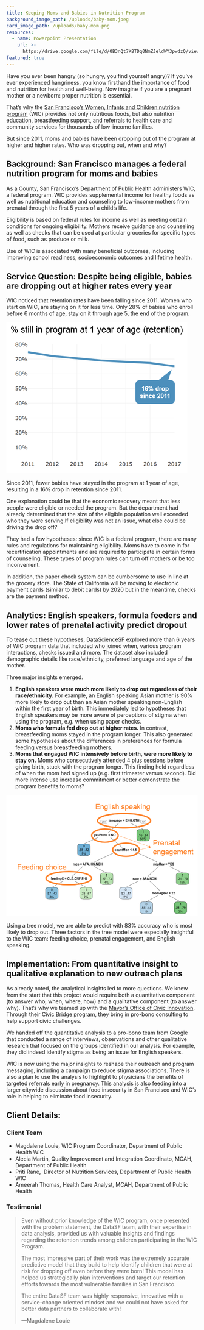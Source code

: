 ```yaml
---
title: Keeping Moms and Babies in Nutrition Program
background_image_path: /uploads/baby-mom.jpeg
card_image_path: /uploads/baby-mom.png
resources:
  - name: Powerpoint Presentation
    url: >-
      https://drive.google.com/file/d/0B3nQt7K8TDq0NmZJeldWY3pwdzQ/view?usp=sharing
featured: true
---
```



Have you ever been hangry (so hungry, you find yourself angry)? If you’ve ever experienced hangriness, you know firsthand the importance of food and nutrition for health and well-being. Now imagine if you are a pregnant mother or a newborn: proper nutrition is essential.

That’s why the [San Francisco’s Women, Infants and Children nutrition program](https://www.sfdph.org/dph/comupg/oprograms/NutritionSvcs/WIC/WIClocations.asp) (WIC) provides not only nutritious foods, but also nutrition education, breastfeeding support, and referrals to health care and community services for thousands of low-income families.

But since 2011, moms and babies have been dropping out of the program at higher and higher rates. Who was dropping out, when and why?

## Background: San Francisco manages a federal nutrition program for moms and babies

As a County, San Francisco’s Department of Public Health administers WIC, a federal program. WIC provides supplemental income for healthy foods as well as nutritional education and counseling to low-income mothers from prenatal through the first 5 years of a child’s life.

Eligibility is based on federal rules for income as well as meeting certain conditions for ongoing eligibility. Mothers receive guidance and counseling as well as checks that can be used at particular groceries for specific types of food, such as produce or milk.

Use of WIC is associated with many beneficial outcomes, including improving school readiness, socioeconomic outcomes and lifetime health.

## Service Question: Despite being eligible, babies are dropping out at higher rates every year

WIC noticed that retention rates have been falling since 2011. Women who start on WIC, are staying on it for less time. Only 28% of babies who enroll before 6 months of age, stay on it through age 5, the end of the program.

![Line chart showing decreasing retention rates (% still in program at 1 year of age) from 2011-2017](/uploads/versions/wic-droppingretention---x----477-397x---.PNG)

<figcaption>Since 2011, fewer babies have stayed in the program at 1 year of age, resulting in a 16% drop in retention since 2011.</figcaption>

One explanation could be that the economic recovery meant that less people were eligible or needed the program. But the department had already determined that the size of the eligible population well exceeded who they were serving.If eligibility was not an issue, what else could be driving the drop off?

They had a few hypotheses: since WIC is a federal program, there are many rules and regulations for maintaining eligibility. Moms have to come in for recertification appointments and are required to participate in certain forms of counseling. These types of program rules can turn off mothers or be too inconvenient.

In addition, the paper check system can be cumbersome to use in line at the grocery store. The State of California will be moving to electronic payment cards (similar to debit cards) by 2020 but in the meantime, checks are the payment method.

## Analytics: English speakers, formula feeders and lower rates of prenatal activity predict dropout

To tease out these hypotheses, DataScienceSF explored more than 6 years of WIC program data that included who joined when, various program interactions, checks issued and more. The dataset also included demographic details like race/ethnicity, preferred language and age of the mother.

Three major insights emerged.

1. **English speakers were much more likely to drop out regardless of their race/ethnicity.** For example, an English speaking Asian mother is 90% more likely to drop out than an Asian mother speaking non-English within the first year of birth. This immediately led to hypotheses that English speakers may be more aware of perceptions of stigma when using the program, e.g. when using paper checks.
2. **Moms who formula fed drop out at higher rates.** In contrast, breastfeeding moms stayed in the program longer. This also generated some hypotheses about the differences in preferences for formula feeding versus breastfeeding mothers.
3. **Moms that engaged WIC intensively before birth, were more likely to stay on.** Moms who consecutively attended 4 plus sessions before giving birth, stuck with the program longer. This finding held regardless of when the mom had signed up (e.g. first trimester versus second). Did more intense use increase commitment or better demonstrate the program benefits to moms?

![Diagram of tree model used to identify the most important factors that predicted drop outs.](/uploads/versions/wic-treediagram---x----830-523x---.PNG)

<figcaption>Using a tree model, we are able to predict with 83% accuracy who is most likely to drop out. Three factors in the tree model were especially insightful to the WIC team: feeding choice, prenatal engagement, and English speaking.</figcaption>

## Implementation: From quantitative insight to qualitative explanation to new outreach plans

As already noted, the analytical insights led to more questions. We knew from the start that this project would require both a quantitative component (to answer who, when, where, how) and a qualitative component (to answer why). That’s why we teamed up with the [Mayor’s Office of Civic Innovation](http://www.innovation.sfgov.org/). Through their [Civic Bridge program](http://www.innovation.sfgov.org/civic-bridge), they bring in pro-bono consulting to help support civic challenges.

We handed off the quantitative analysis to a pro-bono team from Google that conducted a range of interviews, observations and other qualitative research that focused on the groups identified in our analysis. For example, they did indeed identify stigma as being an issue for English speakers.

WIC is now using the major insights to reshape their outreach and program messaging, including a campaign to reduce stigma associations. There is also a plan to use the analysis to highlight to physicians the benefits of targeted referrals early in pregnancy. This analysis is also feeding into a larger citywide discussion about food insecurity in San Francisco and WIC’s role in helping to eliminate food insecurity.

## Client Details:

### Client Team

* Magdalene Louie, WIC Program Coordinator, Department of Public Health WIC
* Alecia Martin, Quality Improvement and Integration Coordinato, MCAH, Department of Public Health
* Priti Rane,  Director of Nutrition Services, Department of Public Health WIC
* Ameerah Thomas, Health Care Analyst, MCAH, Department of Public Health

### Testimonial

> Even without prior knowledge of the WIC program, once presented with the problem statement, the DataSF team, with their expertise in data analysis, provided us with valuable insights and findings regarding the retention trends among children participating in the WIC Program.
>
>
> The most impressive part of their work was the extremely accurate predictive model that they build to help identify children that were at risk for dropping off even before they were born! This model has helped us strategically plan interventions and target our retention efforts towards the most vulnerable families in San Francisco.
>
>
> The entire DataSF team was highly responsive, innovative with a service-change oriented mindset and we could not have asked for better data partners to collaborate with!
>
>
> —Magdalene Louie